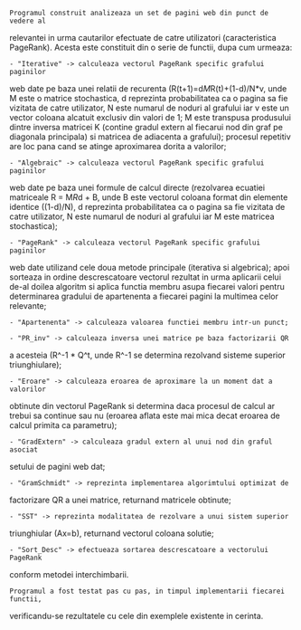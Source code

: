 	Programul construit analizeaza un set de pagini web din punct de vedere al
relevantei in urma cautarilor efectuate de catre utilizatori (caracteristica
PageRank). Acesta este constituit din o serie de functii, dupa cum urmeaza:

	- "Iterative" -> calculeaza vectorul PageRank specific grafului paginilor
web date pe baza unei relatii de recurenta (R(t+1)=d*M*R(t)+(1-d)/N*v, unde M
este o matrice stochastica, d reprezinta probabilitatea ca o pagina sa fie
vizitata de catre utilizator, N este numarul de noduri al grafului iar v este
un vector coloana alcatuit exclusiv din valori de 1; M este transpusa
produsului dintre inversa matricei K (contine gradul extern al fiecarui nod din
graf pe diagonala principala) si matricea de adiacenta a grafului); procesul
repetitiv are loc pana cand se atinge aproximarea dorita a valorilor;

	- "Algebraic" -> calculeaza vectorul PageRank specific grafului paginilor
web date pe baza unei formule de calcul directe (rezolvarea ecuatiei matriceale
R = M*R*d + B, unde B este vectorul coloana format din elemente 
identice ((1-d)/N), d reprezinta probabilitatea ca o pagina sa fie
vizitata de catre utilizator, N este numarul de noduri al grafului iar M este
matricea stochastica);

	- "PageRank" -> calculeaza vectorul PageRank specific grafului paginilor
web date utilizand cele doua metode principale (iterativa si algebrica); apoi
sorteaza in ordine descrescatoare vectorul rezultat in urma aplicarii celui
de-al doilea algoritm si aplica functia membru asupa fiecarei valori pentru
determinarea gradului de apartenenta a fiecarei pagini la multimea celor
relevante;

	- "Apartenenta" -> calculeaza valoarea functiei membru intr-un punct;

	- "PR_inv" -> calculeaza inversa unei matrice pe baza factorizarii QR
a acesteia (R^-1 * Q^t, unde R^-1 se determina rezolvand sisteme superior
triunghiulare);

	- "Eroare" -> calculeaza eroarea de aproximare la un moment dat a valorilor
obtinute din vectorul PageRank si determina daca procesul de calcul ar trebui
sa continue sau nu (eroarea aflata este mai mica decat eroarea de calcul primita
ca parametru);

	- "GradExtern" -> calculeaza gradul extern al unui nod din graful asociat
setului de pagini web dat;

	- "GramSchmidt" -> reprezinta implementarea algorimtului optimizat de
factorizare QR a unei matrice, returnand matricele obtinute;

	- "SST" -> reprezinta modalitatea de rezolvare a unui sistem superior
triunghiular (Ax=b), returnand vectorul coloana solutie;

	- "Sort_Desc" -> efectueaza sortarea descrescatoare a vectorului PageRank
conform metodei interchimbarii.

	Programul a fost testat pas cu pas, in timpul implementarii fiecarei functii,
verificandu-se rezultatele cu cele din exemplele existente in cerinta.